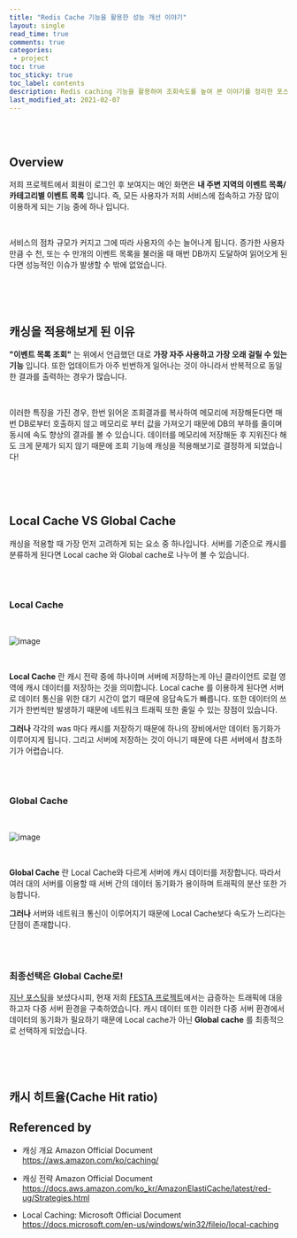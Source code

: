 ```yaml
---
title: "Redis Cache 기능을 활용한 성능 개선 이야기"    
layout: single    
read_time: true    
comments: true   
categories: 
 - project  
toc: true    
toc_sticky: true    
toc_label: contents    
description: Redis caching 기능을 활용하여 조회속도를 높여 본 이야기를 정리한 포스팅
last_modified_at: 2021-02-07     
---
```


<br>
<br>

## Overview 

저희 프로젝트에서 회원이 로그인 후 보여지는 메인 화면은 **내 주변 지역의 이벤트 목록/카테고리별 이벤트 목록** 입니다. 
즉, 모든 사용자가 저희 서비스에 접속하고 가장 많이 이용하게 되는 기능 중에 하나 입니다. 

<br>

서비스의 점차 규모가 커지고 그에 따라 사용자의 수는 늘어나게 됩니다. 증가한 사용자 만큼 수 천, 또는 수 만개의 이벤트 목록을 불러올 때 
매번 DB까지 도달하여 읽어오게 된다면 성능적인 이슈가 발생할 수 밖에 없었습니다. 

<br>
<br>
<br>

## 캐싱을 적용해보게 된 이유

**"이벤트 목록 조회"** 는 위에서 언급했던 대로 **가장 자주 사용하고 가장 오래 걸릴 수 있는 기능** 입니다. 
또한 업데이트가 아주 빈번하게 일어나는 것이 아니라서 반복적으로 동일한 결과를 출력하는 경우가 많습니다. 

<br>

이러한 특징을 가진 경우, 한번 읽어온 조회결과를 복사하여 메모리에 저장해둔다면 매번 DB로부터 호출하지 않고 메모리로 부터 값을 가져오기 때문에 DB의 부하를 줄이며
동시에 속도 향상의 결과를 볼 수 있습니다. 데이터를 메모리에 저장해둔 후 지워진다 해도 크게 문제가 되지 않기 때문에 
조회 기능에 캐싱을 적용해보기로 결정하게 되었습니다!

<br>
<br>
<br>

## Local Cache VS Global Cache

캐싱을 적용할 때 가장 먼저 고려하게 되는 요소 중 하나입니다. 서버를 기준으로 캐시를 분류하게 된다면 
Local cache 와 Global cache로 나누어 볼 수 있습니다.

<br>
<br>

### Local Cache

<br>

![image](https://user-images.githubusercontent.com/58355531/107146758-7dfd7580-698d-11eb-9ff0-b1826c979b06.png)

<br>

**Local Cache** 란 캐시 전략 중에 하나이며 서버에 저장하는게 아닌 클라이언트 로컬 영역에 캐시 데이터를 저장하는 것을 의미합니다. 
Local cache 를 이용하게 된다면 서버로 데이터 통신을 위한 대기 시간이 없기 때문에 응답속도가 빠릅니다. 또한 데이터의 쓰기가 한번씩만
발생하기 때문에 네트워크 트래픽 또한 줄일 수 있는 장점이 있습니다.

**그러나** 각각의 was 마다 캐시를 저장하기 때문에 하나의 장비에서만 데이터 동기화가 이루어지게 됩니다. 그리고 서버에 저장하는 것이 
아니기 때문에 다른 서버에서 참조하기가 어렵습니다. 

<br>
<br>

### Global Cache

<br>

![image](https://user-images.githubusercontent.com/58355531/107146827-dfbddf80-698d-11eb-8d19-fccd6fb39056.png)

<br>

**Global Cache** 란 Local Cache와 다르게 서버에 캐시 데이터를 저장합니다. 따라서 여러 대의 서버를 이용할 때 서버 간의 
데이터 동기화가 용이하며 트래픽의 분산 또한 가능합니다. 

**그러나** 서버와 네트워크 통신이 이루어지기 때문에 Local Cache보다 속도가 느리다는 단점이 존재합니다. 

<br>
<br>

### 최종선택은 Global Cache로!

[지난 포스팅](https://jane096.github.io/project/how-to-solve-server-overload-p3/)을 보셨다시피, 현재 저희 [FESTA 프로젝트](https://github.com/f-lab-edu/event-recommender-festa)에서는 급증하는 트래픽에 대응하고자 다중 서버 환경을 구축하였습니다. 
캐시 데이터 또한 이러한 다중 서버 환경에서 데이터의 동기화가 필요하기 때문에 Local cache가 아닌 **Global cache** 를 
최종적으로 선택하게 되었습니다. 

<br>
<br>
<br>

## 캐시 히트율(Cache Hit ratio)






## Referenced by

- 캐싱 개요 Amazon Official Document      
  <https://aws.amazon.com/ko/caching/>      
  
- 캐싱 전략 Amazon Official Document     
  <https://docs.aws.amazon.com/ko_kr/AmazonElastiCache/latest/red-ug/Strategies.html>     

- Local Caching: Microsoft Official Document      
  <https://docs.microsoft.com/en-us/windows/win32/fileio/local-caching>     






